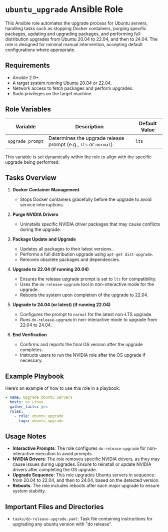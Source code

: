 # `ubuntu_upgrade` Ansible Role

This Ansible role automates the upgrade process for Ubuntu servers, handling tasks such as stopping Docker containers, purging specific packages, updating and upgrading packages, and performing full distribution upgrades from Ubuntu 20.04 to 22.04, and then to 24.04. The role is designed for minimal manual intervention, accepting default configurations where appropriate.

## Requirements

- Ansible 2.9+.
- A target system running Ubuntu 20.04 or 22.04.
- Network access to fetch packages and perform upgrades.
- Sudo privileges on the target machine.

## Role Variables

| Variable          | Description                                                         | Default Value |
|-------------------|---------------------------------------------------------------------|---------------|
| `upgrade_prompt`  | Determines the upgrade release prompt (e.g., `lts` or `normal`).    | `lts`        |

This variable is set dynamically within the role to align with the specific upgrade being performed.

## Tasks Overview

1. **Docker Container Management**
   - Stops Docker containers gracefully before the upgrade to avoid service interruptions.
   
2. **Purge NVIDIA Drivers**
   - Uninstalls specific NVIDIA driver packages that may cause conflicts during the upgrade.

3. **Package Update and Upgrade**
   - Updates all packages to their latest versions.
   - Performs a full distribution upgrade using `apt-get dist-upgrade`.
   - Removes obsolete packages and dependencies.

4. **Upgrade to 22.04 (if running 20.04)**
   - Ensures the release upgrade prompt is set to `lts` for compatibility.
   - Uses the `do-release-upgrade` tool in non-interactive mode for the upgrade.
   - Reboots the system upon completion of the upgrade to 22.04.

5. **Upgrade to 24.04 (or latest) (if running 22.04)**
   - Configures the prompt to `normal` for the latest non-LTS upgrade.
   - Runs `do-release-upgrade` in non-interactive mode to upgrade from 22.04 to 24.04.
   
6. **End Verification**
   - Confirms and reports the final OS version after the upgrade completes.
   - Instructs users to run the NVIDIA role after the OS upgrade if necessary.

## Example Playbook

Here’s an example of how to use this role in a playbook:

```yaml
- name: Upgrade Ubuntu Servers
  hosts: os_Linux
  gather_facts: yes
  roles:
    - role: ubuntu_upgrade
      tags: ubuntu_upgrade
```

## Usage Notes

- **Interactive Prompts**: The role configures `do-release-upgrade` for non-interactive execution to avoid prompts.
- **NVIDIA Drivers**: The role removes specific NVIDIA drivers, as they may cause issues during upgrades. Ensure to reinstall or update NVIDIA drivers after completing the OS upgrade.
- **Upgrade Sequence**: This role upgrades Ubuntu servers in sequence: from 20.04 to 22.04, and then to 24.04, based on the detected version.
- **Reboots**: The role includes reboots after each major upgrade to ensure system stability.

## Important Files and Directories

- `tasks/do-release-upgrade.yaml`: Task file containing instructions for upgrading any ubuntu version with "do release".
